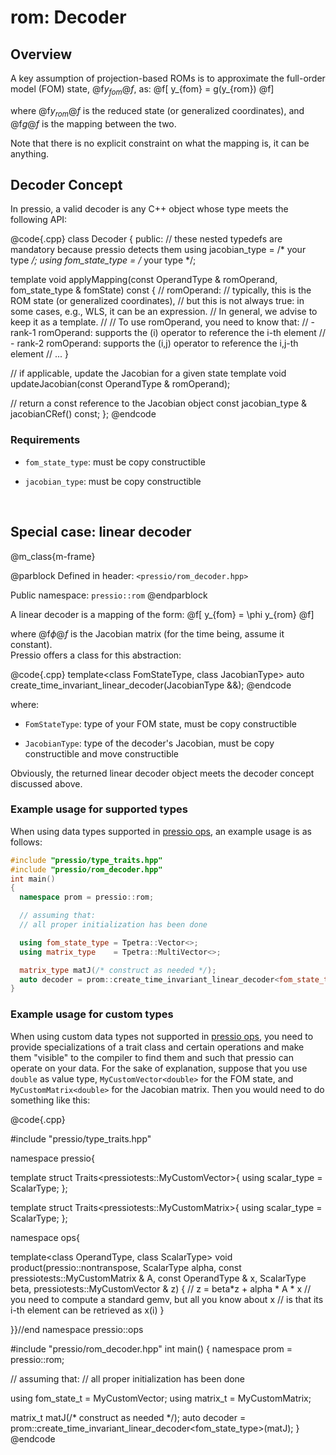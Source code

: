 
# rom: Decoder

## Overview

A key assumption of projection-based ROMs is to approximate
the full-order model (FOM) state, @f$y_{fom}@f$, as:
@f[
y_{fom} = g(y_{rom})
@f]

where @f$y_{rom}@f$ is the reduced state (or generalized coordinates),
and @f$g@f$ is the mapping between the two.

Note that there is no explicit constraint on what the mapping is, it can be anything.

## Decoder Concept

In pressio, a valid decoder is any C++ object whose type meets the following API:

@code{.cpp}
class Decoder
{
public:
  // these nested typedefs are mandatory because pressio detects them
  using jacobian_type  = /* your type */;
  using fom_state_type = /* your type */;

  template <class OperandType>
  void applyMapping(const OperandType & romOperand,
                    fom_state_type & fomState) const
  {
    // romOperand:
	//  typically, this is the ROM state (or generalized coordinates),
	//  but this is not always true: in some cases, e.g., WLS, it can be an expression.
	//  In general, we advise to keep it as a template.
	//
	//  To use romOperand, you need to know that:
	//  - rank-1 romOperand: supports the (i) operator to reference the i-th element
	//  - rank-2 romOperand: supports the (i,j) operator to reference the i,j-th element
    // ...
  }

  // if applicable, update the Jacobian for a given state
  template <typename OperandType>
  void updateJacobian(const OperandType & romOperand);

  // return a const reference to the Jacobian object
  const jacobian_type & jacobianCRef() const;
};
@endcode

### Requirements

- `fom_state_type`: must be copy constructible

- `jacobian_type`: must be copy constructible

<br/>

## Special case: linear decoder


@m_class{m-frame}

@parblock
Defined in header: `<pressio/rom_decoder.hpp>`

Public namespace: `pressio::rom`
@endparblock


A linear decoder is a mapping of the form:
@f[
y_{fom} = \phi y_{rom}
@f]

where @f$\phi@f$ is the Jacobian matrix (for the time being, assume it constant). <br/>
Pressio offers a class for this abstraction:

@code{.cpp}
template<class FomStateType, class JacobianType>
auto create_time_invariant_linear_decoder(JacobianType &&);
@endcode

where:
- `FomStateType`: type of your FOM state, must be copy constructible

- `JacobianType`: type of the decoder's Jacobian, must be copy constructible and move constructible

Obviously, the returned linear decoder object meets the decoder concept discussed above.

### Example usage for supported types

When using data types supported in [pressio ops](./md_pages_components_ops.html), an example usage is as follows:

```cpp
#include "pressio/type_traits.hpp"
#include "pressio/rom_decoder.hpp"
int main()
{
  namespace prom = pressio::rom;

  // assuming that:
  // all proper initialization has been done

  using fom_state_type = Tpetra::Vector<>;
  using matrix_type    = Tpetra::MultiVector<>;

  matrix_type matJ(/* construct as needed */);
  auto decoder = prom::create_time_invariant_linear_decoder<fom_state_type>(matJ);
}
```

### Example usage for custom types

When using custom data types not supported in [pressio ops](./md_pages_components_ops.html),
you need to provide specializations of a trait class and certain operations
and make them "visible" to the compiler to find them and such that pressio can operate on your data.
For the sake of explanation, suppose that you use `double` as value type,
`MyCustomVector<double>` for the FOM state, and `MyCustomMatrix<double>` for the Jacobian matrix.
Then you would need to do something like this:

@code{.cpp}

#include "pressio/type_traits.hpp"

namespace pressio{

template<class ScalarType>
struct Traits<pressiotests::MyCustomVector<ScalarType>>{
  using scalar_type = ScalarType;
};

template<class ScalarType>
struct Traits<pressiotests::MyCustomMatrix<ScalarType>>{
  using scalar_type = ScalarType;
};

namespace ops{

template<class OperandType, class ScalarType>
void product(pressio::nontranspose,
             ScalarType alpha,
             const pressiotests::MyCustomMatrix<ScalarType> & A,
             const OperandType & x,
             ScalarType beta,
             pressiotests::MyCustomVector<ScalarType> & z)
{
  // z = beta*z + alpha * A * x
  // you need to compute a standard gemv, but all you know about x
  // is that its i-th element can be retrieved as x(i)
}

}}//end namespace pressio::ops

#include "pressio/rom_decoder.hpp"
int main()
{
  namespace prom = pressio::rom;

  // assuming that:
  // all proper initialization has been done

  using fom_state_t = MyCustomVector<double>;
  using matrix_t    = MyCustomMatrix<double>;

  matrix_t matJ(/* construct as needed */);
  auto decoder = prom::create_time_invariant_linear_decoder<fom_state_type>(matJ);
}
@endcode
